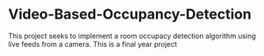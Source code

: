 # Video-Based-Occupancy-Detection
This project seeks to implement a room occupacy detection algorithm using live feeds from a camera. This is a final year project

